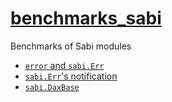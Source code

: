 # [benchmarks_sabi](https://github.com/sttk-go/benchmarks_sabi)

Benchmarks of Sabi modules

- [`error` and `sabi.Err`](./err/benchmark.md)
- [`sabi.Err`'s notification](./notify/benchmark.md)
- [`sabi.DaxBase`](./dax/benchmark.md)
